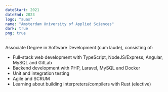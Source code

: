 ```yaml
---
dateStart: 2021
dateEnd: 2023
logo: "auas"
name: "Amsterdam University of Applied Sciences"
dark: true
png: true
---
```


Associate Degree in Software Development (cum laude), consisting of:

- Full-stack web development with TypeScript, NodeJS/Express, Angular, MySQL and GitLab
- Backend development with PHP, Laravel, MySQL and Docker
- Unit and integration testing
- Agile and SCRUM
- Learning about building interpreters/compilers with Rust (elective)
